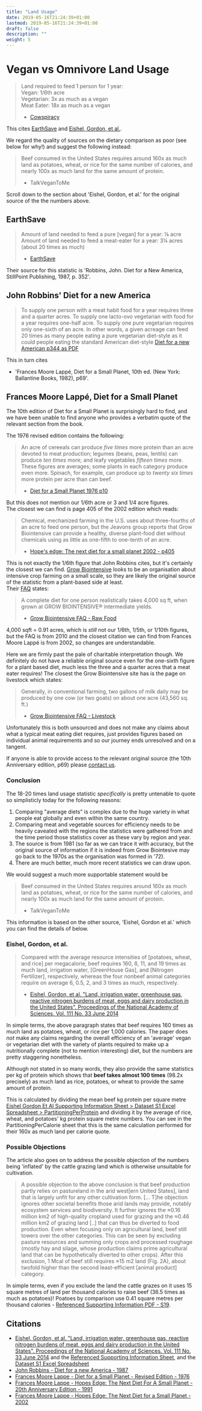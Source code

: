 ```yaml
---
title: "Land Usage"
date: 2019-05-16T21:24:39+01:00
lastmod: 2019-05-16T21:24:39+01:00
draft: false
description: ""
weight: 5
---
```


# Vegan vs Omnivore Land Usage

>Land required to feed 1 person for 1 year:  
>Vegan: 1/6th acre  
>Vegetarian: 3x as much as a vegan  
>Meat Eater: 18x as much as a vegan  
> - [Cowspiracy](http://www.cowspiracy.com/facts)

This cites [EarthSave](http://www.earthsave.org/pdf/ofof2006.pdf) and [Eishel, Gordon, et al.]((https://www.pnas.org/content/111/33/11996.full)).   

We regard the quality of sources on the dietary comparison as poor (see below for why!) and suggest the following instead:

> Beef consumed in the United States requires around 160x as much land as potatoes, wheat, or rice for the same number of calories, and nearly 100x as much land for the same amount of protein.  
> - TalkVeganToMe 

Scroll down to the section about 'Eishel, Gordon, et al.' for the original source of the the numbers above.

## EarthSave

> Amount of land needed to feed a pure [vegan] for a year: ⅙ acre    
> Amount of land needed to feed a meat-eater for a year: 3¼	acres (about 20 times as much)  
> - [EarthSave](http://www.earthsave.org/pdf/ofof2006.pdf)

Their source for this statistic is 'Robbins, John. Diet for a New America, StillPoint Publishing, 1987, p. 352'.

## John Robbins' Diet for a new America

> To supply one person with a meat habit food for a year requires three and a quarter acres. To supply one lacto-ovo vegetarian with food for a year requires one-half acre. To supply one pure vegetarian requires only one-sixth of an acre. In other words, a given acreage can feed 20 times as many people eating a pure vegetarian diet-style as it could people eating the standard American diet-style [Diet for a new American p344 as PDF](https://ia802904.us.archive.org/21/items/JohnRobbinsDietForANewAmerica/John_Robbins_Diet_for_a_New_America.pdf)

This in turn cites 
-  'Frances Moore Lappé, Diet for a Small Planet, 10th ed. (New York: Ballantine Books, 1982), p69'. 

## Frances Moore Lappé, Diet for a Small Planet
The 10th edition of Diet for a Small Planet is surprisingly hard to find, and we have been unable to find anyone who provides a verbatim quote of the relevant section from the book.

The 1976 revised edition contains the following:

> An acre of cereeals can produce _five times_ more protein than an acre devoted to meat production; legumes (beans, peas, lentils) can produce _ten times_ more; and leafy vegetables _fifteen times_ more. These figures are averages; some plants in each category produce even more. Spinach, for example, can produce up to _twenty six times_ more protein per acre than can beef.  
> - [Diet for a Small Planet 1976 p10](https://archive.org/details/dietforsmallplan00lapp_2/page/10)

But this does not mention our 1/6th acre or 3 and 1/4 acre figures.  
The closest we can find is page 405 of the 2002 edition which reads:

> Chemical, mechanized farming in the U.S. uses about three-fourths of an acre to feed one person, but the Jeavons group reports that Grow Biointensive can provide a healthy, diverse plant-food diet without chemicals using as little as one-fifth to one-tenth of an acre.  
> - [Hope's edge: The next diet for a small planet 2002 - p405](https://archive.org/details/hopesedgenextdie00lapp/page/286)

This is not exactly the 1/6th figure that John Robbins cites, but it's certainly the closest we can find. [Grow Biointensive](http://www.growbiointensive.org/about_history.html) looks to be an organisation about intensive crop farming on a small scale, so they are likely the original source of the statistic from a plant-based side at least.  
Their [FAQ](http://www.growbiointensive.org/FAQ/FAQ_RawFood.html) states:

> A complete diet for one person realistically takes 4,000 sq ft, when grown at GROW BIOINTENSIVE® intermediate yields.  
> - [Grow Biointensive FAQ - Raw Food](http://www.growbiointensive.org/FAQ/FAQ_RawFood.html)

4,000 sqft = 0.91 acres, which is _still_ not our 1/6th, 1/5th, or 1/10th figures, but the FAQ is from 2010 and the closest citation we can find from Frances Moore Lappé is from 2002, so changes are understandable.

Here we are firmly past the pale of charitable interpretation though. We definitely do not have a reliable original source even for the one-sixth figure for a plant based diet, much less the three and a quarter acres that a meat eater requires! The closest the Grow Biointensive site has is the page on livestock which states:

> Generally, in conventional farming, two gallons of milk daily may be produced by one cow (or two goats) on about one acre (43,560 sq. ft.)
> - [Grow Biointensive FAQ - Livestock](http://www.growbiointensive.org/FAQ/FAQ_Livestock.html)

Unfortunately this is both unsourced and does not make any claims about what a typical meat eating diet requires, just provides figures based on individual animal requirements and so our journey ends unresolved and on a tangent.

If anyone is able to provide access to the relevant original source (the 10th Anniversary edition, p69) please [contact us](https://talkvegantome.freshdesk.com/support/tickets/new).

### Conclusion

The 18-20 times land usage statistic _specifically_ is pretty untenable to quote so simplisticly today for the following reasons:

1. Comparing "average diets" is complex due to the huge variety in what people eat globally and even within the same country.
2. Comparing meat and vegetable sources for efficiency needs to be heavily caveated with the regions the statistics were gathered from and the time period those statistics cover as these vary by region and year.
3. The source is from 1981 (so far as we can trace it with accuracy, but the original source of information if it is indeed from Grow Biointesive may go back to the 1970s as the organisation was formed in '72).
4. There are much better, much more recent statistics we can draw upon.

We would suggest a much more supportable statement would be 

> Beef consumed in the United States requires around 160x as much land as potatoes, wheat, or rice for the same number of calories, and nearly 100x as much land for the same amount of protein.  
> - TalkVeganToMe 

This information is based on the other source, 'Eishel, Gordon et al.' which you can find the details of below.

### Eishel, Gordon, et al.

> Compared with the average resource intensities of [potatoes, wheat, and rice] per megacalorie, beef requires 160, 8, 11, and 19 times as much land, irrigation water, [GreenHouse Gas], and [Nitrogen Fertilizer], respectively, whereas the four nonbeef animal categories require on average 6, 0.5, 2, and 3 times as much, respectively.
> -  [Eishel, Gordon, et al. "Land, irrigation water, greenhouse gas, reactive nitrogen burdens of meat, eggs and dairy production in the United States". Proceedings of the National Academy of Sciences. Vol. 111 No. 33 June 2014](https://www.pnas.org/content/111/33/11996.full)

In simple terms, the above paragraph states that beef requires 160 times as much land as potatoes, wheat, or rice per 1,000 calories. The paper does _not_ make any claims regarding the overall efficiency of an 'average' vegan or vegetarian diet with the variety of plants required to make up a nutritionally complete (not to mention interesting) diet, but the numbers are pretty staggering nonetheless.

Although not stated in so many words, they also provide the same statistics per kg of protein which shows that **beef takes almost 100 times** (98.2x precisely) as much land as rice, potatoes, or wheat to provide the same amount of protein.  

This is calculated by dividing the mean beef kg protein per square metre
[Eishel Gordon Et Al Supporting Information Sheet > Dataset S1 Excel Spreadsheet > PartitioningPerProtein](https://www.pnas.org/content/pnas/suppl/2014/07/19/1402183111.DCSupplemental/pnas.201402183SI.pdf) and dividing it by the average of rice, wheat, and potatoes' kg protein square metre numbers. You can see in the PartitioningPerCalorie sheet that this is the same calculation performed for their 160x as much land per calorie quote.

### Possible Objections

The article also goes on to address the possible objection of the numbers being 'inflated' by the cattle grazing land which is otherwise unsuitable for cultivation.

> A possible objection to the above conclusion is that beef production partly relies on pastureland in the arid west[ern United States], land that is largely unfit for any other cultivation form. [... T]he objection ignores other societal benefits those arid lands may provide, notably ecosystem services and biodiversity. It further ignores the ≈0.16 million km2 of high-quality cropland used for grazing and the ≈0.46 million km2 of grazing land [..] that can thus be diverted to food production. Even when focusing only on agricultural land, beef still towers over the other categories. This can be seen by excluding pasture resources and summing only crops and processed roughage (mostly hay and silage, whose production claims prime agricultural land that can be hypothetically diverted to other crops). After this exclusion, 1 Mcal of beef still requires ≈15 m2 land (Fig. 2A), about twofold higher than the second least-efficient [animal product] category.

In simple terms, even if you exclude the land the cattle grazes on it uses 15 square metres of land per thousand calories to raise beef (36.5 times as much as potatoes)! Poatoes by comparison use 0.41 square metres per thousand calories - [Referenced Supporting Information PDF - S19](https://www.pnas.org/content/pnas/suppl/2014/07/19/1402183111.DCSupplemental/pnas.201402183SI.pdf).


## Citations

-  [Eishel, Gordon, et al. "Land, irrigation water, greenhouse gas, reactive nitrogen burdens of meat, eggs and dairy production in the United States". Proceedings of the National Academy of Sciences. Vol. 111 No. 33 June 2014](https://www.pnas.org/content/111/33/11996.full) and the [Referenced Supporting Information Sheet](https://www.pnas.org/content/pnas/suppl/2014/07/19/1402183111.DCSupplemental/pnas.201402183SI.pdf), and the [Dataset S1 Excel Spreadsheet](http://www.pnas.org/lookup/suppl/doi:10.1073/pnas.1402183111/-/DCSupplemental/pnas.1402183111.sd01.xlsx)
- [John Robbins - Diet for a new America - 1987](https://archive.org/details/JohnRobbinsDietForANewAmerica/)
- [Frances Moore Lappe - Diet for a Small Planet - Revised Edition - 1976](https://archive.org/details/dietforsmallplan00lapp_2)
- [Frances Moore Lappe - Hopes Edge: The Next Diet For A Small Planet - 20th Anniversary Edition - 1991](https://archive.org/details/HopesEdgeTheNextDietForASmallPlanet)
- [Frances Moore Lappe - Hopes Edge: The Next Diet for a Small Planet - 2002](https://archive.org/details/hopesedgenextdie00lapp)